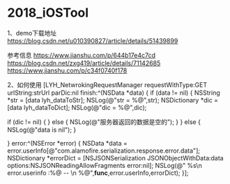 # 2018_iOSTool
1、demo下载地址
https://blog.csdn.net/u010390827/article/details/51439899

参考信息
https://www.jianshu.com/p/644b17e4c7cd
https://blog.csdn.net/zxg419/article/details/71142685
https://www.jianshu.com/p/c34f0740f178

2、如何使用
[LYH_NetwrokingRequestManager requestWithType:GET urlString:strUrl parDic:nil finish:^(NSData *data) {
if (data != nil) {
NSString *str = [data lyh_dataToStr];
NSLog(@"str = %@",str);
NSDictionary *dic = [data lyh_dataToDict];
NSLog(@"dic = %@",dic);

if (dic != nil)
{
}
else
{
NSLog(@"服务器返回的数据是空的");
}
}
else
{
NSLog(@"data is nil");
}

} error:^(NSError *error) {
NSData *data = error.userInfo[@"com.alamofire.serialization.response.error.data"];
NSDictionary *errorDict = [NSJSONSerialization JSONObjectWithData:data options:NSJSONReadingAllowFragments error:nil];
NSLog(@" %s\n error.userinfo :%@ -- \n %@",__func__,error.userInfo,errorDict);
}];

